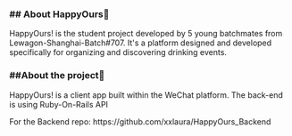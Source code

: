 
<h3>## About HappyOurs🍻</h3>

<p >HappyOurs! is the student project developed by 5 young batchmates from Lewagon-Shanghai-Batch#707. It's a platform designed and developed specifically for organizing and discovering drinking events.</p>


<h3 >##About the project👬</h3>
<p >HappyOurs! is a client app built within the WeChat platform. The back-end is using Ruby-On-Rails API</p>
<p >For the Backend repo: https://github.com/xxlaura/HappyOurs_Backend</p>







